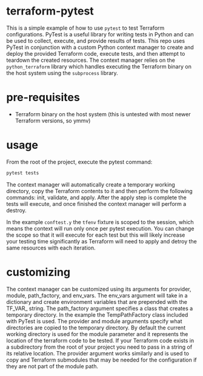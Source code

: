 # terraform-pytest

This is a simple example of how to use `pytest` to test Terraform configurations. PyTest is a useful library for writing tests in Python and can be used to collect, execute, and provide results of tests. This repo uses PyTest in conjunction with a custom Python context manager to create and deploy the provided Terraform code, execute tests, and then attempt to teardown the created resources. The context manager relies on the `python_terraform` library which handles executing the Terraform binary on the host system using the `subprocess` library.

# pre-requisites

- Terraform binary on the host system (this is untested with most newer Terraform versions, so ymmv)

# usage

From the root of the project, execute the pytest command:
```bash
pytest tests
```

The context manager will automatically create a temporary working directory, copy the Terraform contents to it and then perform the following commands: init, validate, and apply. After the apply step is complete the tests will execute, and once finished the context manager will perform a destroy.

In the example `conftest.y` the `tfenv` fixture is scoped to the session, which means the context will run only once per pytest execution. You can change the scope so that it will execute for each test but this will likely increase your testing time significantly as Terraform will need to apply and detroy the same resources with each iteration.

# customizing

The context manager can be customized using its arguments for provider, module, path_factory, and env_vars. The env_vars argument will take in a dictionary and create environment variables that are prepended with the TF_VAR_ string. The path_factory argument specifies a class that creates a temporary directory. In the example the TempPathFactory class included with PyTest is used. The provider and module arguments specify what directories are copied to the temporary directory. By default the current working directory is used for the module parameter and it represents the location of the terraform code to be tested. If your Terraform code exists in a subdirectory from the root of your project you need to pass in a string of its relative location. The provider argument works similarly and is used to copy and Terraform submodules that may be needed for the configuration if they are not part of the module path. 
